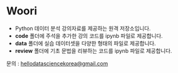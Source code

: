 # Woori

- Python 데이터 분석 강의자료를 제공하는 원격 저장소입니다.
- **code** 폴더에 주석을 추가한 강의 코드를 ipynb 파일로 제공합니다.
- **data** 폴더에 실습 데이터셋을 다양한 형태의 파일로 제공합니다.
- **review** 폴더에 기초 문법을 리뷰하는 코드를 ipynb 파일로 제공합니다.

문의 : hellodatasciencekorea@gmail.com
